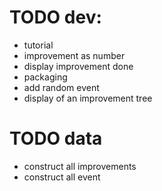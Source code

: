 # TODO dev: 
* tutorial
* improvement as number
* display improvement done
* packaging
* add random event
* display of an improvement tree

# TODO data
* construct all improvements
* construct all event